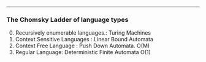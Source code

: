 
---

### The Chomsky Ladder of language types

0. Recursively enumerable languages.: Turing Machines
1. Context Sensitive  Languages : Linear Bound Automata
2. Context Free Language :  Push Down Automata. O(M)
3. Regular Language: Deterministic Finite Automata O(1)
